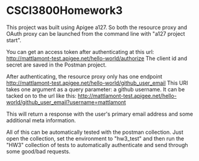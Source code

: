 # CSCI3800Homework3

This project was built using Apigee a127. So both the resource proxy and OAuth proxy can be launched from the command line with "a127 project start". 

You can get an access token after authenticating at this url: 	http://mattlamont-test.apigee.net/hello-world/authorize
The client id and secret are saved in the Postman project.

After authenticating, the resource proxy only has one endpoint 	http://mattlamont-test.apigee.net/hello-world/github_user_email 
This URI takes one argument as a query parameter: a github username. It can be tacked on to the url like this:
  	http://mattlamont-test.apigee.net/hello-world/github_user_email?username=mattlamont
  	
This will return a response with the user's primary email address and some additional meta information. 


All of this can be automatically tested with the postman collection. Just open the collection, set the environment to "hw3_test" and then run the "HW3" collection of tests to automatically authenticate and send through some good/bad requests. 
